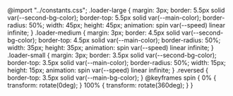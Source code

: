 @import "../constants.css";
.loader-large {
  margin: 3px;
  border: 5.5px solid var(--second-bg-color);
  border-top: 5.5px solid var(--main-color);
  border-radius: 50%;
  width: 45px;
  height: 45px;
  animation: spin var(--speed) linear infinite;
}
.loader-medium {
  margin: 3px;
  border: 4.5px solid var(--second-bg-color);
  border-top: 4.5px solid var(--main-color);
  border-radius: 50%;
  width: 35px;
  height: 35px;
  animation: spin var(--speed) linear infinite;
}
.loader-small {
  margin: 3px;
  border: 3.5px solid var(--second-bg-color);
  border-top: 3.5px solid var(--main-color);
  border-radius: 50%;
  width: 15px;
  height: 15px;
  animation: spin var(--speed) linear infinite;
}
.reversed {
  border-top: 3.5px solid var(--main-bg-color);
}
@keyframes spin {
  0% {
    transform: rotate(0deg);
  }
  100% {
    transform: rotate(360deg);
  }
}
